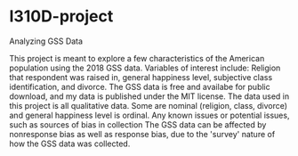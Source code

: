 # I310D-project
Analyzing GSS Data

This project is meant to explore a few characteristics of the American population using the 2018 GSS data. Variables of interest include: Religion that respondent was raised in, general happiness level, subjective class identification, and divorce.
The GSS data is free and availabe for public download, and my data is published under the MIT license.
The data used in this project is all qualitative data. Some are nominal (religion, class, divorce) and general happiness level is ordinal.
Any known issues or potential issues, such as sources of bias in collection
The GSS data can be affected by nonresponse bias as well as response bias, due to the 'survey' nature of how the GSS data was collected.
